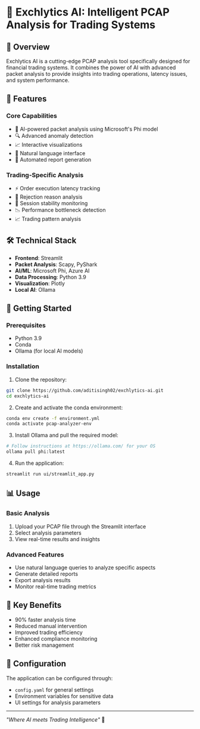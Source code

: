 # 🪼 Exchlytics AI: Intelligent PCAP Analysis for Trading Systems

## 🌟 Overview

Exchlytics AI is a cutting-edge PCAP analysis tool specifically designed for financial trading systems. It combines the power of AI with advanced packet analysis to provide insights into trading operations, latency issues, and system performance.

## 🚀 Features

### Core Capabilities

- 🤖 AI-powered packet analysis using Microsoft's Phi model
- 🔍 Advanced anomaly detection
- 📈 Interactive visualizations
- 💬 Natural language interface
- 📝 Automated report generation

### Trading-Specific Analysis

- ⚡ Order execution latency tracking
- 🚫 Rejection reason analysis
- 🔄 Session stability monitoring
- 📉 Performance bottleneck detection
- 📈 Trading pattern analysis

## 🛠️ Technical Stack

- **Frontend**: Streamlit
- **Packet Analysis**: Scapy, PyShark
- **AI/ML**: Microsoft Phi, Azure AI
- **Data Processing**: Python 3.9
- **Visualization**: Plotly
- **Local AI**: Ollama

## 🚀 Getting Started

### Prerequisites

- Python 3.9
- Conda
- Ollama (for local AI models)

### Installation

1. Clone the repository:

```bash
git clone https://github.com/aditisingh02/exchlytics-ai.git
cd exchlytics-ai
```

2. Create and activate the conda environment:

```bash
conda env create -f environment.yml
conda activate pcap-analyzer-env
```

3. Install Ollama and pull the required model:

```bash
# Follow instructions at https://ollama.com/ for your OS
ollama pull phi:latest
```

4. Run the application:

```bash
streamlit run ui/streamlit_app.py
```

## 📊 Usage

### Basic Analysis

1. Upload your PCAP file through the Streamlit interface
2. Select analysis parameters
3. View real-time results and insights

### Advanced Features

- Use natural language queries to analyze specific aspects
- Generate detailed reports
- Export analysis results
- Monitor real-time trading metrics

## 🎯 Key Benefits

- 90% faster analysis time
- Reduced manual intervention
- Improved trading efficiency
- Enhanced compliance monitoring
- Better risk management

## 🔧 Configuration

The application can be configured through:

- `config.yaml` for general settings
- Environment variables for sensitive data
- UI settings for analysis parameters

---

_"Where AI meets Trading Intelligence"_ 🚀
